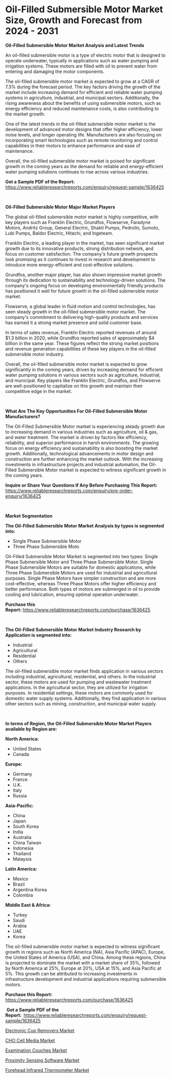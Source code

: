 <p><h1>Oil-Filled Submersible Motor Market Size, Growth and Forecast from 2024 - 2031</h1></p><p><strong>Oil-Filled Submersible Motor Market Analysis and Latest Trends</strong></p>
<p><p>An oil-filled submersible motor is a type of electric motor that is designed to operate underwater, typically in applications such as water pumping and irrigation systems. These motors are filled with oil to prevent water from entering and damaging the motor components.</p><p>The oil-filled submersible motor market is expected to grow at a CAGR of 7.3% during the forecast period. The key factors driving the growth of the market include increasing demand for efficient and reliable water pumping systems in agriculture, industrial, and municipal sectors. Additionally, the rising awareness about the benefits of using submersible motors, such as energy efficiency and reduced maintenance costs, is also contributing to the market growth.</p><p>One of the latest trends in the oil-filled submersible motor market is the development of advanced motor designs that offer higher efficiency, lower noise levels, and longer operating life. Manufacturers are also focusing on incorporating smart technologies such as remote monitoring and control capabilities in their motors to enhance performance and ease of maintenance.</p><p>Overall, the oil-filled submersible motor market is poised for significant growth in the coming years as the demand for reliable and energy-efficient water pumping solutions continues to rise across various industries.</p></p>
<p><strong>Get a Sample PDF of the Report:&nbsp;</strong> <a href="https://www.reliableresearchreports.com/enquiry/request-sample/1636425">https://www.reliableresearchreports.com/enquiry/request-sample/1636425</a></p>
<p>&nbsp;</p>
<p><strong>Oil-Filled Submersible Motor Major Market Players</strong></p>
<p><p>The global oil-filled submersible motor market is highly competitive, with key players such as Franklin Electric, Grundfos, Flowserve, Faradyne Motors, Andritz Group, General Electric, Shakti Pumps, Pedrollo, Sumoto, Lubi Pumps, Baldor Electric, Hitachi, and Ingeteam. </p><p>Franklin Electric, a leading player in the market, has seen significant market growth due to its innovative products, strong distribution network, and focus on customer satisfaction. The company's future growth prospects look promising as it continues to invest in research and development to introduce more energy-efficient and cost-effective solutions.</p><p>Grundfos, another major player, has also shown impressive market growth through its dedication to sustainability and technology-driven solutions. The company's ongoing focus on developing environmentally friendly products has positioned it well for future growth in the oil-filled submersible motor market.</p><p>Flowserve, a global leader in fluid motion and control technologies, has seen steady growth in the oil-filled submersible motor market. The company's commitment to delivering high-quality products and services has earned it a strong market presence and solid customer base.</p><p>In terms of sales revenue, Franklin Electric reported revenues of around $1.3 billion in 2020, while Grundfos reported sales of approximately $4 billion in the same year. These figures reflect the strong market positions and revenue generation capabilities of these key players in the oil-filled submersible motor industry. </p><p>Overall, the oil-filled submersible motor market is expected to grow significantly in the coming years, driven by increasing demand for efficient water pumping solutions in various sectors such as agriculture, industrial, and municipal. Key players like Franklin Electric, Grundfos, and Flowserve are well-positioned to capitalize on this growth and maintain their competitive edge in the market.</p></p>
<p>&nbsp;</p>
<p><strong>What Are The Key Opportunities For Oil-Filled Submersible Motor Manufacturers?</strong></p>
<p><p>The Oil-Filled Submersible Motor market is experiencing steady growth due to increasing demand in various industries such as agriculture, oil & gas, and water treatment. The market is driven by factors like efficiency, reliability, and superior performance in harsh environments. The growing focus on energy efficiency and sustainability is also boosting the market growth. Additionally, technological advancements in motor design and construction are further enhancing the market outlook. With the increasing investments in infrastructure projects and industrial automation, the Oil-Filled Submersible Motor market is expected to witness significant growth in the coming years.</p></p>
<p><strong>Inquire or Share Your Questions If Any Before Purchasing This Report:</strong> <a href="https://www.reliableresearchreports.com/enquiry/pre-order-enquiry/1636425">https://www.reliableresearchreports.com/enquiry/pre-order-enquiry/1636425</a></p>
<p>&nbsp;</p>
<p><strong>Market Segmentation</strong></p>
<p><strong>The Oil-Filled Submersible Motor Market Analysis by types is segmented into:</strong></p>
<p><ul><li>Single Phase Submersible Motor</li><li>Three Phase Submersible Moto</li></ul></p>
<p><p>Oil-Filled Submersible Motor Market is segmented into two types: Single Phase Submersible Motor and Three Phase Submersible Motor. Single Phase Submersible Motors are suitable for domestic applications, while Three Phase Submersible Motors are used for industrial and agricultural purposes. Single Phase Motors have simpler construction and are more cost-effective, whereas Three Phase Motors offer higher efficiency and better performance. Both types of motors are submerged in oil to provide cooling and lubrication, ensuring optimal operation underwater.</p></p>
<p><strong>Purchase this Report:&nbsp;</strong><a href="https://www.reliableresearchreports.com/purchase/1636425">https://www.reliableresearchreports.com/purchase/1636425</a></p>
<p>&nbsp;</p>
<p><strong>The Oil-Filled Submersible Motor Market Industry Research by Application is segmented into:</strong></p>
<p><ul><li>Industrial</li><li>Agricultural</li><li>Residential</li><li>Others</li></ul></p>
<p><p>The oil-filled submersible motor market finds application in various sectors including industrial, agricultural, residential, and others. In the industrial sector, these motors are used for pumping and wastewater treatment applications. In the agricultural sector, they are utilized for irrigation purposes. In residential settings, these motors are commonly used for domestic water supply systems. Additionally, they find application in various other sectors such as mining, construction, and municipal water supply.</p></p>
<p>&nbsp;</p>
<p><strong>In terms of Region, the Oil-Filled Submersible Motor Market Players available by Region are:</strong></p>
<p>
    <p> <strong> North America: </strong>
        <ul>
            <li>United States</li>
            <li>Canada</li>
        </ul>
        </p> 
    <p> <strong> Europe: </strong>
        <ul>
            <li>Germany</li>
            <li>France</li>
            <li>U.K.</li>
            <li>Italy</li>
            <li>Russia</li>
        </ul>
        </p> 
    <p> <strong> Asia-Pacific: </strong>
        <ul>
            <li>China</li>
            <li>Japan</li>
            <li>South Korea</li>
            <li>India</li>
            <li>Australia</li>
            <li>China Taiwan</li>
            <li>Indonesia</li>
            <li>Thailand</li>
            <li>Malaysia</li>
        </ul>
        </p> 
    <p> <strong> Latin America: </strong>
        <ul>
            <li>Mexico</li>
            <li>Brazil</li>
            <li>Argentina Korea</li>
            <li>Colombia</li>
        </ul>
        </p> 
    <p> <strong> Middle East & Africa: </strong>
        <ul>
            <li>Turkey</li>
            <li>Saudi</li>
            <li>Arabia</li>
            <li>UAE</li>
            <li>Korea</li>
        </ul>
    </p>
    </p>
<p><p>The oil-filled submersible motor market is expected to witness significant growth in regions such as North America (NA), Asia Pacific (APAC), Europe, the United States of America (USA), and China. Among these regions, China is projected to dominate the market with a market share of 35%, followed by North America at 25%, Europe at 20%, USA at 15%, and Asia Pacific at 5%. This growth can be attributed to increasing investments in infrastructure development and industrial applications requiring submersible motors.</p></p>
<p><strong>Purchase this Report: </strong><a href="https://www.reliableresearchreports.com/purchase/1636425">https://www.reliableresearchreports.com/purchase/1636425</a></p>
<p>&nbsp;<strong>Get a Sample PDF of the Report:&nbsp;&nbsp;</strong><a href="https://www.reliableresearchreports.com/enquiry/request-sample/1636425">https://www.reliableresearchreports.com/enquiry/request-sample/1636425</a></p>
<p><strong></strong></p>
<p><p><a href="https://github.com/jsmusil/Market-Research-Report-List-1/blob/main/electronic-cup-removers-market.md">Electronic Cup Removers Market</a></p><p><a href="https://medium.com/@jettreichel44/cho-cell-media-market-outlook-industry-overview-and-forecast-2024-to-2031-a87444c52f8b">CHO Cell Media Market</a></p><p><a href="https://medium.com/@akshatreportprime/examination-couches-market-size-cagr-trends-2024-2030-f0a2fb5186fd">Examination Couches Market</a></p><p><a href="https://github.com/yemakinde/Market-Research-Report-List-1/blob/main/proximity-sensing-software-market.md">Proximity Sensing Software Market</a></p><p><a href="https://medium.com/@jettreichel44/decoding-forehead-infrared-thermometer-market-metrics-market-share-trends-and-growth-patterns-6ed52767d208">Forehead Infrared Thermometer Market</a></p></p>
